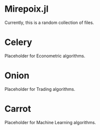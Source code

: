 Mirepoix.jl
=========

Currently, this is a random collection of files. 

# Celery

Placeholder for Econometric algorithms.

# Onion

Placeholder for Trading algorithms.

# Carrot 

Placeholder for Machine Learning algorithms.

